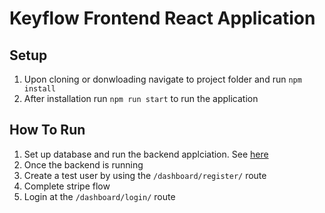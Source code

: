 # Keyflow Frontend React Application

## Setup
1. Upon cloning or donwloading navigate to project folder and run `npm install`
2. After installation run `npm run start` to run the application

 ## How To Run  
1. Set up database and run the backend applciation. See [here](https://github.com/kunle97/keyflow-backend)
2. Once the backend is running
3. Create a test user by using the `/dashboard/register/` route
4. Complete stripe flow
5. Login at the   `/dashboard/login/` route